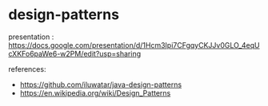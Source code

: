 # design-patterns

presentation : https://docs.google.com/presentation/d/1Hcm3Ipi7CFgqyCKJJv0GLO_4eqUcXKFo6paWe6-w2PM/edit?usp=sharing


references: 
  - https://github.com/iluwatar/java-design-patterns
  - https://en.wikipedia.org/wiki/Design_Patterns
